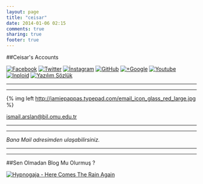 ```yaml
---
layout: page
title: "ceisar"
date: 2014-01-06 02:15
comments: true
sharing: true
footer: true
---
```


##Ceisar's Accounts

[![](http://www.mcgillimmobilier.com/wp-content/uploads/2013/01/facebook-mini-logo.jpg "Facebook")](https://www.facebook.com/BySmile23)
[![](http://www.uel.ac.uk/wwwmedia/services/aple/images/twitter-bird-white-on-blue-50x50.png "Twitter")](https://twitter.com/Ceisar23)
[![](http://www.mangiaredivino.com/wp-content/uploads/2012/10/instagram.png "İnstagram")](http://instagram.com/ceisar23)
[![](http://www.adampresley.com/resources/images/github-50x50.png "GitHub")](https://github.com/ceisar)
[![](https://www.commerzbank.de/media/social_media/google_50x50px.png "+Google")](https://plus.google.com/u/0/101894327799250033596)
[![](http://cdn1.blocksassets.com/assets/aopen/aopen/8Q2YYf91SC3Uu2w/web.Youtube-50x50.png "Youtube")](http://www.youtube.com/channel/UCbdsx_Dg4JOWnrWNOjOsB9g)
[![](http://profile.ak.fbcdn.net/hprofile-ak-ash1/1075891_175605400431_896509875_q.jpg "Inploid")](http://www.inploid.com/ceisar/)
[![](http://betanews.com/wp-content/uploads/2013/06/dictionary-50x50.jpg "Yazılım Sözlük")](http://www.yazilimsozluk.com/yazarlar/ceisar)

---
---

{% img left http://jamiepappas.typepad.com/email_icon_glass_red_large.jpg %}


ismail.arslan@bil.omu.edu.tr

---
---

*Bana Mail adresimden ulaşabilirsiniz.*

---
---

##Sen Olmadan Blog Mu Olurmuş ?

[![](http://crashchords.files.wordpress.com/2010/05/hypnogaja.jpg "Hypnogaja - Here Comes The Rain Again")](http://www.youtube.com/watch?v=BIU_EQekPK4)